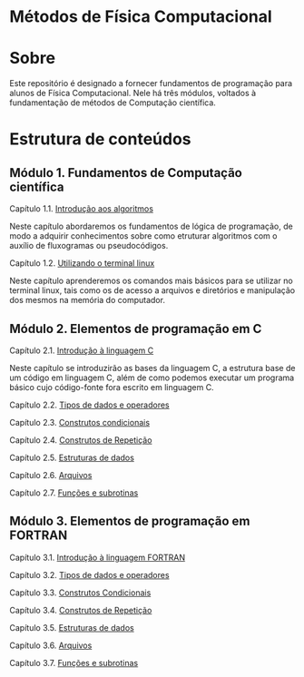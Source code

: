 #   Métodos de Física Computacional

#   Sobre

Este repositório é designado a fornecer fundamentos de programação para alunos de Física Computacional. Nele há três módulos, voltados à fundamentação de métodos de Computação científica.

#   Estrutura de conteúdos

##  Módulo 1. Fundamentos de Computação científica

Capítulo 1.1. [Introdução aos algoritmos](./1-Fundamentos/1.1/main.md)

Neste capítulo abordaremos os fundamentos de lógica de programação, de modo a adquirir conhecimentos sobre como etruturar algoritmos com o auxílio de fluxogramas ou pseudocódigos.

Capítulo 1.2. [Utilizando o terminal linux](./1-Fundamentos/1.2/main.md)

Neste capítulo aprenderemos os comandos mais básicos para se utilizar no terminal linux, tais como os de acesso a arquivos e diretórios e manipulação dos mesmos na memória do computador.

##  Módulo 2. Elementos de programação em C

Capítulo 2.1. [Introdução à linguagem C](./2-C/2.1/main.md)

Neste capítulo se introduzirão as bases da linguagem C, a estrutura base de um código em linguagem C, além de como podemos executar um programa básico cujo código-fonte fora escrito em linguagem C.

Capítulo 2.2. [Tipos de dados e operadores](./2-C/2.2/main.md)

Capítulo 2.3. [Construtos condicionais](./2-C/2.3/main.md)

Capítulo 2.4. [Construtos de Repetição](./2-C/2.4/main.md)

Capítulo 2.5. [Estruturas de dados](./2-C/2.5/main.md)

Capítulo 2.6. [Arquivos](./2-C/2.6/main.md)

Capítulo 2.7. [Funções e subrotinas](./2-C/2.7/main.md)

##  Módulo 3. Elementos de programação em FORTRAN

Capítulo 3.1. [Introdução à linguagem FORTRAN](./3-FORTRAN/3.1/main.md)

Capítulo 3.2. [Tipos de dados e operadores](./3-FORTRAN/3.2/main.md)

Capítulo 3.3. [Construtos Condicionais](./3-FORTRAN/3.3/main.md)

Capítulo 3.4. [Construtos de Repetição](./3-FORTRAN/3.4/main.md)

Capítulo 3.5. [Estruturas de dados](./3-FORTRAN/3.5/main.md)

Capítulo 3.6. [Arquivos](./3-FORTRAN/3.6/main.md)

Capítulo 3.7. [Funções e subrotinas](./3-FORTRAN/3.7/main.md)

